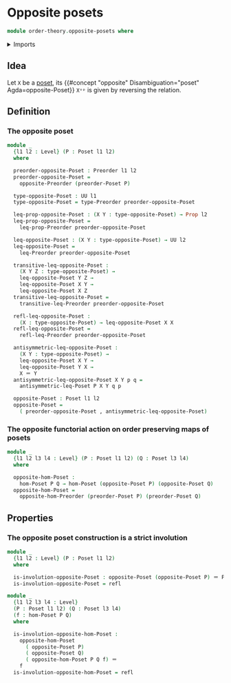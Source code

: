 # Opposite posets

```agda
module order-theory.opposite-posets where
```

<details><summary>Imports</summary>

```agda
open import foundation.dependent-pair-types
open import foundation.dependent-products-propositions
open import foundation.equivalences
open import foundation.homotopies
open import foundation.identity-types
open import foundation.propositions
open import foundation.sets
open import foundation.universe-levels

open import order-theory.opposite-preorders
open import order-theory.order-preserving-maps-posets
open import order-theory.posets
open import order-theory.preorders
```

</details>

## Idea

Let `X` be a [poset](order-theory.posets.md), its
{{#concept "opposite" Disambiguation="poset" Agda=opposite-Poset}} `Xᵒᵖ` is
given by reversing the relation.

## Definition

### The opposite poset

```agda
module _
  {l1 l2 : Level} (P : Poset l1 l2)
  where

  preorder-opposite-Poset : Preorder l1 l2
  preorder-opposite-Poset =
    opposite-Preorder (preorder-Poset P)

  type-opposite-Poset : UU l1
  type-opposite-Poset = type-Preorder preorder-opposite-Poset

  leq-prop-opposite-Poset : (X Y : type-opposite-Poset) → Prop l2
  leq-prop-opposite-Poset =
    leq-prop-Preorder preorder-opposite-Poset

  leq-opposite-Poset : (X Y : type-opposite-Poset) → UU l2
  leq-opposite-Poset =
    leq-Preorder preorder-opposite-Poset

  transitive-leq-opposite-Poset :
    (X Y Z : type-opposite-Poset) →
    leq-opposite-Poset Y Z →
    leq-opposite-Poset X Y →
    leq-opposite-Poset X Z
  transitive-leq-opposite-Poset =
    transitive-leq-Preorder preorder-opposite-Poset

  refl-leq-opposite-Poset :
    (X : type-opposite-Poset) → leq-opposite-Poset X X
  refl-leq-opposite-Poset =
    refl-leq-Preorder preorder-opposite-Poset

  antisymmetric-leq-opposite-Poset :
    (X Y : type-opposite-Poset) →
    leq-opposite-Poset X Y →
    leq-opposite-Poset Y X →
    X ＝ Y
  antisymmetric-leq-opposite-Poset X Y p q =
    antisymmetric-leq-Poset P X Y q p

  opposite-Poset : Poset l1 l2
  opposite-Poset =
    ( preorder-opposite-Poset , antisymmetric-leq-opposite-Poset)
```

### The opposite functorial action on order preserving maps of posets

```agda
module _
  {l1 l2 l3 l4 : Level} (P : Poset l1 l2) (Q : Poset l3 l4)
  where

  opposite-hom-Poset :
    hom-Poset P Q → hom-Poset (opposite-Poset P) (opposite-Poset Q)
  opposite-hom-Poset =
    opposite-hom-Preorder (preorder-Poset P) (preorder-Poset Q)
```

## Properties

### The opposite poset construction is a strict involution

```agda
module _
  {l1 l2 : Level} (P : Poset l1 l2)
  where

  is-involution-opposite-Poset : opposite-Poset (opposite-Poset P) ＝ P
  is-involution-opposite-Poset = refl

module _
  {l1 l2 l3 l4 : Level}
  (P : Poset l1 l2) (Q : Poset l3 l4)
  (f : hom-Poset P Q)
  where

  is-involution-opposite-hom-Poset :
    opposite-hom-Poset
      ( opposite-Poset P)
      ( opposite-Poset Q)
      ( opposite-hom-Poset P Q f) ＝
    f
  is-involution-opposite-hom-Poset = refl
```
